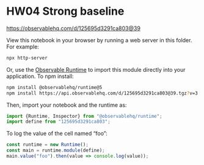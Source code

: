 # HW04 Strong baseline

https://observablehq.com/d/125695d3291ca803@39

View this notebook in your browser by running a web server in this folder. For
example:

~~~sh
npx http-server
~~~

Or, use the [Observable Runtime](https://github.com/observablehq/runtime) to
import this module directly into your application. To npm install:

~~~sh
npm install @observablehq/runtime@5
npm install https://api.observablehq.com/d/125695d3291ca803@39.tgz?v=3
~~~

Then, import your notebook and the runtime as:

~~~js
import {Runtime, Inspector} from "@observablehq/runtime";
import define from "125695d3291ca803";
~~~

To log the value of the cell named “foo”:

~~~js
const runtime = new Runtime();
const main = runtime.module(define);
main.value("foo").then(value => console.log(value));
~~~
